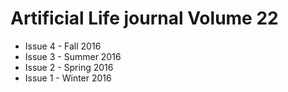 # Artificial Life journal Volume 22  

- Issue 4 - Fall 2016  
- Issue 3 - Summer 2016
- Issue 2 - Spring 2016
- Issue 1 - Winter 2016